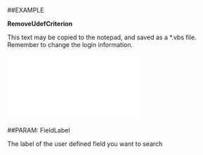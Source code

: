 

##EXAMPLE

**RemoveUdefCriterion**

This text may be copied to the notepad, and saved as a *.vbs file. Remember to change the login information.

![](../../Examples/vbs/SOCriteria.RemoveUdefCriterion.vb.txt)







##PARAM: FieldLabel

The label of the user defined field you want to search



